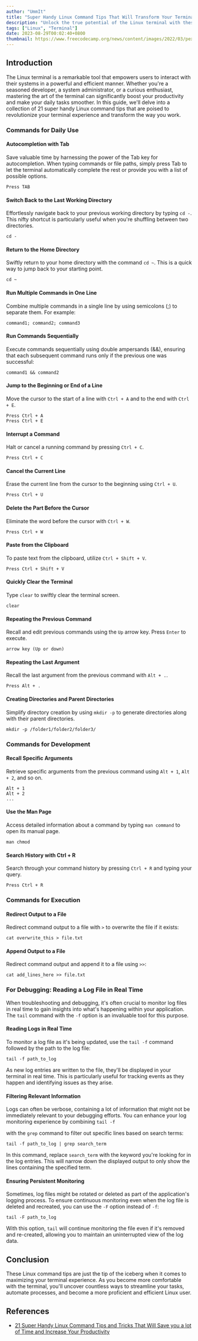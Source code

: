 ```yaml
---
author: "UmmIt"
title: "Super Handy Linux Command Tips That Will Transform Your Terminal Experience"
description: "Unlock the true potential of the Linux terminal with these 21 command tips that can revolutionize your productivity and efficiency."
tags: ["Linux", "Terminal"]
date: 2023-08-29T00:02:40+0800
thumbnail: https://www.freecodecamp.org/news/content/images/2022/03/pexels-pixabay-207580.jpg
---
```


## Introduction

The Linux terminal is a remarkable tool that empowers users to interact with their systems in a powerful and efficient manner. Whether you're a seasoned developer, a system administrator, or a curious enthusiast, mastering the art of the terminal can significantly boost your productivity and make your daily tasks smoother. In this guide, we'll delve into a collection of 21 super handy Linux command tips that are poised to revolutionize your terminal experience and transform the way you work.

### Commands for Daily Use

#### Autocompletion with Tab

Save valuable time by harnessing the power of the Tab key for autocompletion. When typing commands or file paths, simply press Tab to let the terminal automatically complete the rest or provide you with a list of possible options.

```shell
Press TAB
```

#### Switch Back to the Last Working Directory

Effortlessly navigate back to your previous working directory by typing `cd -`. This nifty shortcut is particularly useful when you're shuffling between two directories.

```shell
cd -
```

#### Return to the Home Directory

Swiftly return to your home directory with the command `cd ~`. This is a quick way to jump back to your starting point.

```shell
cd ~
```

####  Run Multiple Commands in One Line

Combine multiple commands in a single line by using semicolons (;) to separate them. For example:

```shell
command1; command2; command3
```

#### Run Commands Sequentially

Execute commands sequentially using double ampersands (&&), ensuring that each subsequent command runs only if the previous one was successful:

```shell
command1 && command2
```

#### Jump to the Beginning or End of a Line

Move the cursor to the start of a line with `Ctrl + A` and to the end with `Ctrl + E`.

```shell
Press Ctrl + A
Press Ctrl + E
```

#### Interrupt a Command

Halt or cancel a running command by pressing `Ctrl + C`.

```shell
Press Ctrl + C
```

#### Cancel the Current Line

Erase the current line from the cursor to the beginning using `Ctrl + U`.

```shell
Press Ctrl + U
```

#### Delete the Part Before the Cursor

Eliminate the word before the cursor with `Ctrl + W`.

```shell
Press Ctrl + W
```

#### Paste from the Clipboard

To paste text from the clipboard, utilize `Ctrl + Shift + V`.

```shell
Press Ctrl + Shift + V
```

#### Quickly Clear the Terminal

Type `clear` to swiftly clear the terminal screen.

```shell
clear
```

#### Repeating the Previous Command

Recall and edit previous commands using the `Up` arrow key. Press `Enter` to execute.

```shell
arrow key (Up or down)
```

#### Repeating the Last Argument

Recall the last argument from the previous command with `Alt + .`.

```shell
Press Alt + .
```

#### Creating Directories and Parent Directories

Simplify directory creation by using `mkdir -p` to generate directories along with their parent directories.

```shell
mkdir -p /folder1/folder2/folder3/
```

### Commands for Development

#### Recall Specific Arguments

Retrieve specific arguments from the previous command using `Alt + 1`, `Alt + 2`, and so on.

```shell
Alt + 1
Alt + 2
...
```

#### Use the Man Page

Access detailed information about a command by typing `man command` to open its manual page.

```shell
man chmod
```

#### Search History with Ctrl + R

Search through your command history by pressing `Ctrl + R` and typing your query.

```shell
Press Ctrl + R
```

### Commands for Execution

#### Redirect Output to a File

Redirect command output to a file with `>` to overwrite the file if it exists:

```shell
cat overwrite_this > file.txt
```

#### Append Output to a File

Redirect command output and append it to a file using `>>`:

```shell
cat add_lines_here >> file.txt
```

### For Debugging: Reading a Log File in Real Time

When troubleshooting and debugging, it's often crucial to monitor log files in real time to gain insights into what's happening within your application. The `tail` command with the `-f` option is an invaluable tool for this purpose.

#### Reading Logs in Real Time

To monitor a log file as it's being updated, use the `tail -f` command followed by the path to the log file:

```shell
tail -f path_to_log
```

As new log entries are written to the file, they'll be displayed in your terminal in real time. This is particularly useful for tracking events as they happen and identifying issues as they arise.

#### Filtering Relevant Information

Logs can often be verbose, containing a lot of information that might not be immediately relevant to your debugging efforts. You can enhance your log monitoring experience by combining `tail -f`

 with the `grep` command to filter out specific lines based on search terms:

```shell
tail -f path_to_log | grep search_term
```

In this command, replace `search_term` with the keyword you're looking for in the log entries. This will narrow down the displayed output to only show the lines containing the specified term.

#### Ensuring Persistent Monitoring

Sometimes, log files might be rotated or deleted as part of the application's logging process. To ensure continuous monitoring even when the log file is deleted and recreated, you can use the `-F` option instead of `-f`:

```shell
tail -F path_to_log
```

With this option, `tail` will continue monitoring the file even if it's removed and re-created, allowing you to maintain an uninterrupted view of the log data.

## Conclusion

These Linux command tips are just the tip of the iceberg when it comes to maximizing your terminal experience. As you become more comfortable with the terminal, you'll uncover countless ways to streamline your tasks, automate processes, and become a more proficient and efficient Linux user.

## References

- [21 Super Handy Linux Command Tips and Tricks That Will Save you a lot of Time and Increase Your Productivity](https://itsfoss.com/linux-command-tricks/)